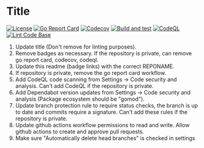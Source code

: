 # Title

[![License](https://img.shields.io/github/license/andrew-field/REPONAME)](./LICENSE)
[![Go Report Card](https://goreportcard.com/badge/github.com/andrew-field/REPONAME)](https://goreportcard.com/report/github.com/andrew-field/REPONAME)
[![Codecov](https://codecov.io/gh/andrew-field/REPONAME/branch/master/graph/badge.svg)](https://codecov.io/gh/andrew-field/REPONAME)
[![Build and test](https://github.com/andrew-field/REPONAME/actions/workflows/build-test.yml/badge.svg)](https://github.com/andrew-field/REPONAME/actions/workflows/build-test.yml)
[![CodeQL](https://github.com/andrew-field/REPONAME/actions/workflows/codeql.yml/badge.svg)](https://github.com/andrew-field/REPONAME/actions/workflows/codeql.yml)
[![Lint Code Base](https://github.com/andrew-field/REPONAME/actions/workflows/linter.yml/badge.svg)](https://github.com/andrew-field/REPONAME/actions/workflows/linter.yml)

1. Update title (Don't remove for linting purposes).
2. Remove badges as necessary. If the repository is private, can remove go report card, codecov, codeql.
3. Update this readme (badge links) with the correct REPONAME.
4. If repository is private, remove the go report card workflow.
5. Add CodeQL code scanning from Settings -> Code security and analysis. Can't add CodeQL if the repository is private.
6. Add Dependabot version updates from Settings -> Code security and analysis (Package ecosystem should be "gomod").
7. Update branch protection rule to require status checks, the branch is up to date and commits require a signature. Can't add these rules if the repository is private.
8. Update github actions workflow permissions to read and write. Allow github actions to create and approve pull requests.
9. Make sure "Automatically delete head branches" is checked in settings
